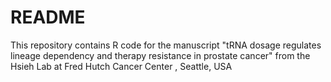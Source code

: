 # README

This repository contains R code for the manuscript "tRNA dosage regulates lineage dependency and therapy resistance in prostate cancer" from the Hsieh Lab at Fred Hutch Cancer Center , Seattle, USA

